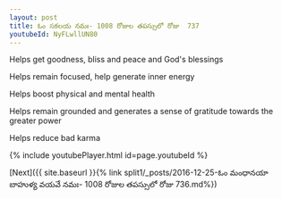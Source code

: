 ```yaml
---
layout: post
title: ఓం సకలయ నమః- 1008 రోజుల తపస్సులో రోజు  737
youtubeId: NyFLwllUN80
---
```

 
 
Helps get goodness, bliss and peace and God's blessings
 
Helps remain focused, help generate inner energy 
 
Helps boost physical and mental health 
 
Helps remain grounded and generates a sense of gratitude towards the greater power 
 
Helps reduce bad karma
 
 
 
 


{% include youtubePlayer.html id=page.youtubeId %}
 
[Next]({{ site.baseurl }}{% link  split1/_posts/2016-12-25-ఓం మంధానయా బాహుళ్య వయవే నమః- 1008 రోజుల తపస్సులో రోజు  736.md%})
 
